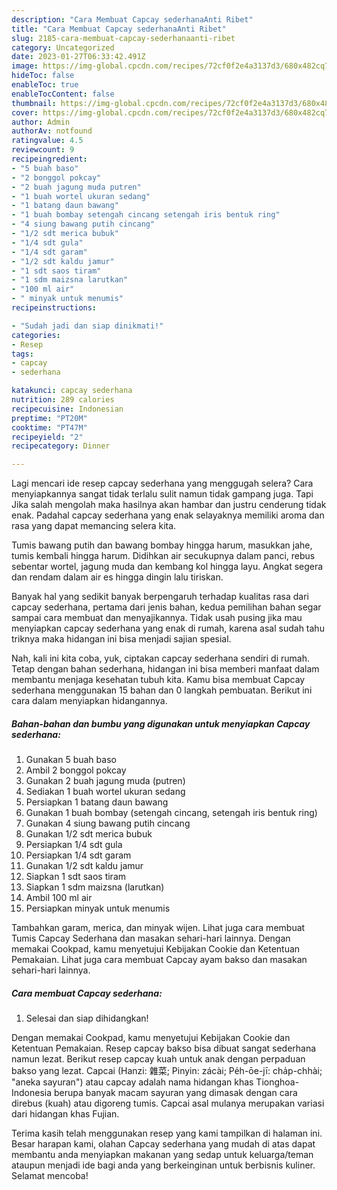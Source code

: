 ```yaml
---
description: "Cara Membuat Capcay sederhanaAnti Ribet"
title: "Cara Membuat Capcay sederhanaAnti Ribet"
slug: 2185-cara-membuat-capcay-sederhanaanti-ribet
category: Uncategorized
date: 2023-01-27T06:33:42.491Z
image: https://img-global.cpcdn.com/recipes/72cf0f2e4a3137d3/680x482cq70/capcay-sederhana-foto-resep-utama.jpg
hideToc: false
enableToc: true
enableTocContent: false
thumbnail: https://img-global.cpcdn.com/recipes/72cf0f2e4a3137d3/680x482cq70/capcay-sederhana-foto-resep-utama.jpg
cover: https://img-global.cpcdn.com/recipes/72cf0f2e4a3137d3/680x482cq70/capcay-sederhana-foto-resep-utama.jpg
author: Admin
authorAv: notfound
ratingvalue: 4.5
reviewcount: 9
recipeingredient:
- "5 buah baso"
- "2 bonggol pokcay"
- "2 buah jagung muda putren"
- "1 buah wortel ukuran sedang"
- "1 batang daun bawang"
- "1 buah bombay setengah cincang setengah iris bentuk ring"
- "4 siung bawang putih cincang"
- "1/2 sdt merica bubuk"
- "1/4 sdt gula"
- "1/4 sdt garam"
- "1/2 sdt kaldu jamur"
- "1 sdt saos tiram"
- "1 sdm maizsna larutkan"
- "100 ml air"
- " minyak untuk menumis"
recipeinstructions:

- "Sudah jadi dan siap dinikmati!"
categories:
- Resep
tags:
- capcay
- sederhana

katakunci: capcay sederhana 
nutrition: 289 calories
recipecuisine: Indonesian
preptime: "PT20M"
cooktime: "PT47M"
recipeyield: "2"
recipecategory: Dinner

---
```



Lagi mencari ide resep capcay sederhana yang menggugah selera? Cara menyiapkannya sangat tidak terlalu sulit namun tidak gampang juga. Tapi Jika salah mengolah maka hasilnya akan hambar dan justru cenderung tidak enak. Padahal capcay sederhana yang enak selayaknya memiliki aroma dan rasa yang dapat memancing selera kita.


Tumis bawang putih dan bawang bombay hingga harum, masukkan jahe, tumis kembali hingga harum. Didihkan air secukupnya dalam panci, rebus sebentar wortel, jagung muda dan kembang kol hingga layu. Angkat segera dan rendam dalam air es hingga dingin lalu tiriskan.

Banyak hal yang sedikit banyak berpengaruh terhadap kualitas rasa dari capcay sederhana, pertama dari jenis bahan, kedua pemilihan bahan segar sampai cara membuat dan menyajikannya. Tidak usah pusing jika mau menyiapkan capcay sederhana yang enak di rumah, karena asal sudah tahu triknya maka hidangan ini bisa menjadi sajian spesial.


Nah, kali ini kita coba, yuk, ciptakan capcay sederhana sendiri di rumah. Tetap dengan bahan sederhana, hidangan ini bisa memberi manfaat dalam membantu menjaga kesehatan tubuh kita. Kamu bisa membuat Capcay sederhana menggunakan 15 bahan dan 0 langkah pembuatan. Berikut ini cara dalam menyiapkan hidangannya.

<!--inarticleads1-->

##### Bahan-bahan dan bumbu yang digunakan untuk menyiapkan Capcay sederhana:

1. Gunakan 5 buah baso
1. Ambil 2 bonggol pokcay
1. Gunakan 2 buah jagung muda (putren)
1. Sediakan 1 buah wortel ukuran sedang
1. Persiapkan 1 batang daun bawang
1. Gunakan 1 buah bombay (setengah cincang, setengah iris bentuk ring)
1. Gunakan 4 siung bawang putih cincang
1. Gunakan 1/2 sdt merica bubuk
1. Persiapkan 1/4 sdt gula
1. Persiapkan 1/4 sdt garam
1. Gunakan 1/2 sdt kaldu jamur
1. Siapkan 1 sdt saos tiram
1. Siapkan 1 sdm maizsna (larutkan)
1. Ambil 100 ml air
1. Persiapkan  minyak untuk menumis


Tambahkan garam, merica, dan minyak wijen. Lihat juga cara membuat Tumis Capcay Sederhana dan masakan sehari-hari lainnya. Dengan memakai Cookpad, kamu menyetujui Kebijakan Cookie dan Ketentuan Pemakaian. Lihat juga cara membuat Capcay ayam bakso dan masakan sehari-hari lainnya. 

<!--inarticleads2-->

##### Cara membuat Capcay sederhana:


1. Selesai dan siap dihidangkan!

Dengan memakai Cookpad, kamu menyetujui Kebijakan Cookie dan Ketentuan Pemakaian. Resep capcay bakso bisa dibuat sangat sederhana namun lezat. Berikut resep capcay kuah untuk anak dengan perpaduan bakso yang lezat. Capcai (Hanzi: 雜菜; Pinyin: zácài; Pe̍h-ōe-jī: cha̍p-chhài; &#34;aneka sayuran&#34;) atau capcay adalah nama hidangan khas Tionghoa-Indonesia berupa banyak macam sayuran yang dimasak dengan cara direbus (kuah) atau digoreng tumis. Capcai asal mulanya merupakan variasi dari hidangan khas Fujian. 

Terima kasih telah menggunakan resep yang kami tampilkan di halaman ini. Besar harapan kami, olahan Capcay sederhana yang mudah di atas dapat membantu anda menyiapkan makanan yang sedap untuk keluarga/teman ataupun menjadi ide bagi anda yang berkeinginan untuk berbisnis kuliner. Selamat mencoba!

